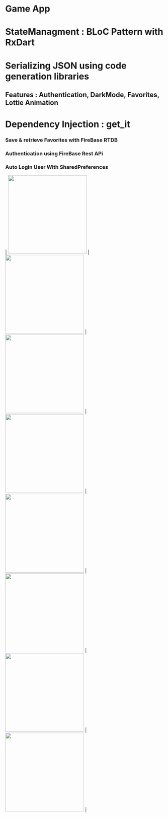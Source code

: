 # Game App
# StateManagment : BLoC Pattern with RxDart
# Serializing JSON using code generation libraries
## Features : Authentication, DarkMode, Favorites, Lottie Animation
# Dependency Injection : get_it
### Save & retrieve Favorites with FireBase RTDB
### Authentication using FireBase Rest APi
### Auto Login User With SharedPreferences


| <img src="https://user-images.githubusercontent.com/79679398/110239254-461d2a00-7f5b-11eb-9787-3013f9954275.jpg" width="250"> |
<img src="https://user-images.githubusercontent.com/79679398/110239256-47e6ed80-7f5b-11eb-8aae-e3923d45f971.jpg" width="250"> |
<img src="https://user-images.githubusercontent.com/79679398/110239257-487f8400-7f5b-11eb-8360-d950cef46513.jpg" width="250"> |
<img src="https://user-images.githubusercontent.com/79679398/110239259-487f8400-7f5b-11eb-8d8e-6a44ecb719c3.jpg" width="250"> |
<img src="https://user-images.githubusercontent.com/79679398/110239260-49b0b100-7f5b-11eb-86d7-bcf5a3d3e017.jpg" width="250"> |
<img src="https://user-images.githubusercontent.com/79679398/110239261-49b0b100-7f5b-11eb-9e91-d50d5fceabaf.jpg" width="250"> |
<img src="https://user-images.githubusercontent.com/79679398/110239262-4a494780-7f5b-11eb-8cb9-81f77d0b2d87.jpg" width="250"> |
<img src="https://user-images.githubusercontent.com/79679398/110239445-1cb0ce00-7f5c-11eb-8ca9-42a48331f106.jpg" width="250"> |
